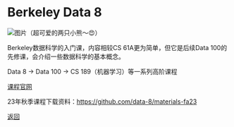 # Berkeley Data 8

![图片](/data8/welcome.jpg)（超可爱的两只小熊～😍）

Berkeley数据科学的入门课，内容相较CS 61A更为简单，但它是后续Data 100的先修课，会介绍一些数据科学的基本概念。

Data 8 -> Data 100 -> CS 189（机器学习）等一系列高阶课程

[课程官网](https://www.data8.org/)

23年秋季课程下载资料：https://github.com/data-8/materials-fa23

[返回](/online_course)